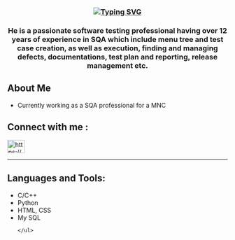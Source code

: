                                                               
<h3 align="center">       
  <a href="https://git.io/typing-svg"><img src="https://readme-typing-svg.demolab.com?font=Fira+Code&size=26&pause=1000&color=49C5F7&width=440&height=60&lines=Biplob Chakma welcomes you!" alt="Typing SVG"/></a>
</h3>  

<h3 align="center"> He is a passionate software testing professional having over 12 years of experience in SQA which include menu tree and test case creation, as well as execution, finding and managing defects, documentations, test plan and reporting, release management etc.</h3>    

<h2>
        <b>About Me</b>
</h2>

<p> 
    <ul>
       <li><span>Currently working as a SQA professional for a MNC</span></li>
    </ul>
</p>
<h2 
      <b>Connect with me :</b>
</h2>
<p align="left">               
  <a href="https://www.linkedin.com/in/biplob-chakma-0a718566/" target="blank"><img align="center" src="https://raw.githubusercontent.com/rahuldkjain/github-profile-readme-generator/master/src/images/icons/Social/linked-in-alt.svg" alt="https://www.linkedin.com/in/biplob-chakma-0a718566/" height="30" width="40"/></a>
</p> 
  <hr> 
  
<h2 style='margin-top:30px'>
        <b>Languages and Tools:</b>
</h2>
<p> 
    <ul>
       <li><span>C/C++</span></li>
      <li><span>Python</span></li>
      <li><span>HTML, CSS</span></li>
      <li><span>My SQL</span></li>
 
    </ul>
</p>
